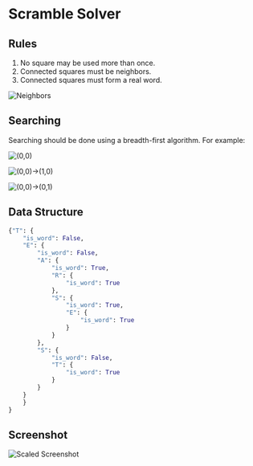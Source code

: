 Scramble Solver
===============

## Rules

1. No square may be used more than once.
2. Connected squares must be neighbors.
3. Connected squares must form a real word.

![Neighbors](http://img40.imageshack.us/img40/8409/neighbors.png)

## Searching

Searching should be done using a breadth-first algorithm. For example:

![(0,0)](http://img94.imageshack.us/img94/5025/83315660.png)

![(0,0)->(1,0)](http://img407.imageshack.us/img407/7328/0010ek.png)

![(0,0)->(0,1)](http://img195.imageshack.us/img195/6126/0001gm.png)

## Data Structure

```python
{"T": {
    "is_word": False,
    "E": {
        "is_word": False,
        "A": {
            "is_word": True,
            "R": {
                "is_word": True
            },
            "S": {
                "is_word": True,
                "E": {
                    "is_word": True
                }
            }
        },
        "S": {
            "is_word": False,
            "T": {
                "is_word": True
            }
        }
    }
    }
}
```

## Screenshot

![Scaled Screenshot](http://dumpon.us/media/uploads/scaled_screenshot.png)
